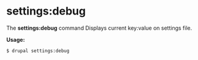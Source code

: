 # settings:debug
The **settings:debug** command Displays current key:value on settings file.

**Usage:**
```
$ drupal settings:debug 
```
